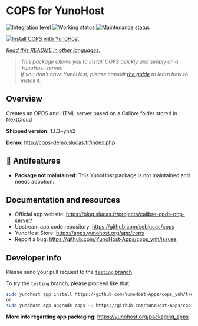 <!--
N.B.: This README was automatically generated by <https://github.com/YunoHost/apps/tree/master/tools/readme_generator>
It shall NOT be edited by hand.
-->

# COPS for YunoHost

[![Integration level](https://dash.yunohost.org/integration/cops.svg)](https://dash.yunohost.org/appci/app/cops) ![Working status](https://ci-apps.yunohost.org/ci/badges/cops.status.svg) ![Maintenance status](https://ci-apps.yunohost.org/ci/badges/cops.maintain.svg)

[![Install COPS with YunoHost](https://install-app.yunohost.org/install-with-yunohost.svg)](https://install-app.yunohost.org/?app=cops)

*[Read this README in other languages.](./ALL_README.md)*

> *This package allows you to install COPS quickly and simply on a YunoHost server.*  
> *If you don't have YunoHost, please consult [the guide](https://yunohost.org/install) to learn how to install it.*

## Overview

Creates an OPDS and HTML server based on a Calibre folder stored in NextCloud


**Shipped version:** 1.1.3~ynh2

**Demo:** <http://cops-demo.slucas.fr/index.php>
## :red_circle: Antifeatures

- **Package not maintained**: This YunoHost package is not maintained and needs adoption.

## Documentation and resources

- Official app website: <https://blog.slucas.fr/projects/calibre-opds-php-server/>
- Upstream app code repository: <https://github.com/seblucas/cops>
- YunoHost Store: <https://apps.yunohost.org/app/cops>
- Report a bug: <https://github.com/YunoHost-Apps/cops_ynh/issues>

## Developer info

Please send your pull request to the [`testing` branch](https://github.com/YunoHost-Apps/cops_ynh/tree/testing).

To try the `testing` branch, please proceed like that:

```bash
sudo yunohost app install https://github.com/YunoHost-Apps/cops_ynh/tree/testing --debug
or
sudo yunohost app upgrade cops -u https://github.com/YunoHost-Apps/cops_ynh/tree/testing --debug
```

**More info regarding app packaging:** <https://yunohost.org/packaging_apps>
